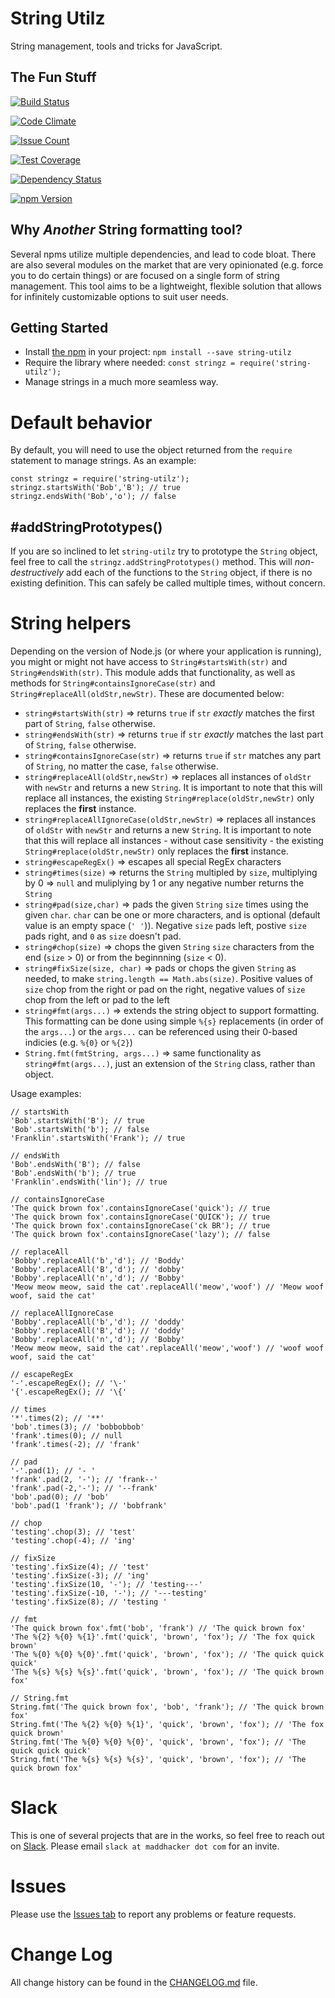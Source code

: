 # String Utilz
String management, tools and tricks for JavaScript.

## The Fun Stuff
[![Build Status](https://secure.travis-ci.org/MaddHacker/string-utilz.svg?branch=master)](http://travis-ci.org/MaddHacker/string-utilz)

[![Code Climate](https://codeclimate.com/github/MaddHacker/string-utilz/badges/gpa.svg)](https://codeclimate.com/github/MaddHacker/string-utilz)

[![Issue Count](https://codeclimate.com/github/MaddHacker/string-utilz/badges/issue_count.svg)](https://codeclimate.com/github/MaddHacker/string-utilz)

[![Test Coverage](https://codeclimate.com/github/MaddHacker/string-utilz/badges/coverage.svg)](https://codeclimate.com/github/MaddHacker/string-utilz/coverage)

[![Dependency Status](https://david-dm.org/MaddHacker/string-utilz/status.svg)](https://david-dm.org/MaddHacker/string-utilz)

[![npm Version](https://badge.fury.io/js/string-utilz.svg)](https://badge.fury.io/js/string-utilz)

## Why *Another* String formatting tool?
Several npms utilize multiple dependencies, and lead to code bloat.  There are also several modules on the market that are very opinionated (e.g. force you to do certain things) or are focused on a single form of string management.  This tool aims to be a lightweight, flexible solution that allows for infinitely customizable options to suit user needs.

## Getting Started
- Install [the npm](https://www.npmjs.com/package/string-utilz) in your project: `npm install --save string-utilz`
- Require the library where needed: `const stringz = require('string-utilz');`
- Manage strings in a much more seamless way.

# Default behavior
By default, you will need to use the object returned from the `require` statement to manage strings.  As an example:
```
const stringz = require('string-utilz');
stringz.startsWith('Bob','B'); // true
stringz.endsWith('Bob','o'); // false
```

## #addStringPrototypes()
If you are so inclined to let `string-utilz` try to prototype the `String` object, feel free to call the `stringz.addStringPrototypes()` method.  This will *non-destructively* add each of the functions to the `String` object, if there is no existing definition.  This can safely be called multiple times, without concern.

# String helpers
Depending on the version of Node.js (or where your application is running), you might or might not have access to `String#startsWith(str)` and `String#endsWith(str)`.  This module adds that functionality, as well as methods for `String#containsIgnoreCase(str)` and `String#replaceAll(oldStr,newStr)`.  These are documented below:
- `string#startsWith(str)` => returns `true` if `str` *exactly* matches the first part of `String`, `false` otherwise.
- `string#endsWith(str)` => returns `true` if `str` *exactly* matches the last part of `String`, `false` otherwise.
- `string#containsIgnoreCase(str)` => returns `true` if `str` matches any part of `String`, no matter the case, `false` otherwise.
- `string#replaceAll(oldStr,newStr)` => replaces all instances of `oldStr` with `newStr` and returns a new `String`.  It is important to note that this will replace all instances, the existing `String#replace(oldStr,newStr)` only replaces the **first** instance.
- `string#replaceAllIgnoreCase(oldStr,newStr)` => replaces all instances of `oldStr` with `newStr` and returns a new `String`.  It is important to note that this will replace all instances - without case sensitivity - the existing `String#replace(oldStr,newStr)` only replaces the **first** instance.
- `string#escapeRegEx()` => escapes all special RegEx characters
- `string#times(size)` => returns the `String` multipled by `size`, multiplying by 0 => `null` and muliplying by 1 or any negative number returns the `String`
- `string#pad(size,char)` => pads the given `String` `size` times using the given `char`.  `char` can be one or more characters, and is optional (default value is an empty space (`' '`)).  Negative `size` pads left, postive `size` pads right, and `0` as `size` doesn't pad.
- `string#chop(size)` => chops the given `String` `size` characters from the end (`size` > 0) or from the beginnning (`size` < 0).
- `string#fixSize(size, char)` => pads or chops the given `String` as needed, to make `string.length == Math.abs(size)`.  Positive values of `size` chop from the right or pad on the right, negative values of `size` chop from the left or pad to the left
- `string#fmt(args...)` => extends the string object to support formatting.  This formatting can be done using simple `%{s}` replacements (in order of the `args...`) or the `args...` can be referenced using their 0-based indicies (e.g. `%{0}` or `%{2}`)  
- `String.fmt(fmtString, args...)` => same functionality as `string#fmt(args...)`, just an extension of the `String` class, rather than object.

Usage examples:
```
// startsWith
'Bob'.startsWith('B'); // true
'Bob'.startsWith('b'); // false
'Franklin'.startsWith('Frank'); // true

// endsWith
'Bob'.endsWith('B'); // false
'Bob'.endsWith('b'); // true
'Franklin'.endsWith('lin'); // true

// containsIgnoreCase
'The quick brown fox'.containsIgnoreCase('quick'); // true
'The quick brown fox'.containsIgnoreCase('QUICK'); // true
'The quick brown fox'.containsIgnoreCase('ck BR'); // true
'The quick brown fox'.containsIgnoreCase('lazy'); // false

// replaceAll
'Bobby'.replaceAll('b','d'); // 'Boddy'
'Bobby'.replaceAll('B','d'); // 'dobby'
'Bobby'.replaceAll('n','d'); // 'Bobby'
'Meow meow meow, said the cat'.replaceAll('meow','woof') // 'Meow woof woof, said the cat'

// replaceAllIgnoreCase
'Bobby'.replaceAll('b','d'); // 'doddy'
'Bobby'.replaceAll('B','d'); // 'doddy'
'Bobby'.replaceAll('n','d'); // 'Bobby'
'Meow meow meow, said the cat'.replaceAll('meow','woof') // 'woof woof woof, said the cat'

// escapeRegEx
'-'.escapeRegEx(); // '\-' 
'{'.escapeRegEx(); // '\{'

// times
'*'.times(2); // '**'
'bob'.times(3); // 'bobbobbob'
'frank'.times(0); // null
'frank'.times(-2); // 'frank'

// pad
'-'.pad(1); // '- '
'frank'.pad(2, '-'); // 'frank--'
'frank'.pad(-2,'-'); // '--frank'
'bob'.pad(0); // 'bob'
'bob'.pad(1 'frank'); // 'bobfrank'

// chop
'testing'.chop(3); // 'test'
'testing'.chop(-4); // 'ing'

// fixSize
'testing'.fixSize(4); // 'test'
'testing'.fixSize(-3); // 'ing'
'testing'.fixSize(10, '-'); // 'testing---'
'testing'.fixSize(-10, '-'); // '---testing'
'testing'.fixSize(8); // 'testing '

// fmt
'The quick brown fox'.fmt('bob', 'frank') // 'The quick brown fox'
'The %{2} %{0} %{1}'.fmt('quick', 'brown', 'fox'); // 'The fox quick brown'
'The %{0} %{0} %{0}'.fmt('quick', 'brown', 'fox'); // 'The quick quick quick'
'The %{s} %{s} %{s}'.fmt('quick', 'brown', 'fox'); // 'The quick brown fox'

// String.fmt
String.fmt('The quick brown fox', 'bob', 'frank'); // 'The quick brown fox'
String.fmt('The %{2} %{0} %{1}', 'quick', 'brown', 'fox'); // 'The fox quick brown'
String.fmt('The %{0} %{0} %{0}', 'quick', 'brown', 'fox'); // 'The quick quick quick'
String.fmt('The %{s} %{s} %{s}', 'quick', 'brown', 'fox'); // 'The quick brown fox'

```

# Slack
This is one of several projects that are in the works, so feel free to reach out on [Slack](https://maddhacker.slack.com/).  Please email `slack at maddhacker dot com` for an invite.

# Issues
Please use the [Issues tab](../../issues) to report any problems or feature requests.

# Change Log
All change history can be found in the [CHANGELOG.md](CHANGELOG.md) file.
